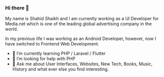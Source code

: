### Hi there 👋

<!--
**shahidshaikhs/shahidshaikhs** is a ✨ _special_ ✨ repository because its `README.md` (this file) appears on your GitHub profile.

Here are some ideas to get you started:

- 🔭 I’m currently working on ...
- 🌱 I’m currently learning ...
- 👯 I’m looking to collaborate on ...
- 🤔 I’m looking for help with ...
- 💬 Ask me about ...
- 📫 How to reach me: ...
- 😄 Pronouns: ...
- ⚡ Fun fact: ...
-->

My name is Shahid Shaikh and I am currently working as a UI Developer for Media.net which is one of the leading global advertising company in the world. 

In my previous life I was working as an Android Developer, however, now I have switched to Frontend Web Development. 

- 🌱 I’m currently learning PHP / Laravel / Flutter
- 🤔 I’m looking for help with PHP
- 💬 Ask me about User Interfaces, Websites, New Tech, Books, Music, History and what ever else you find interesting.
